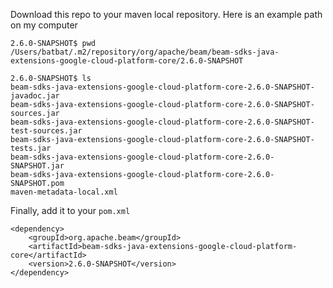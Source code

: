 Download this repo to your maven local repository. Here is an example path on my computer


```
2.6.0-SNAPSHOT$ pwd
/Users/batbat/.m2/repository/org/apache/beam/beam-sdks-java-extensions-google-cloud-platform-core/2.6.0-SNAPSHOT
```

```
2.6.0-SNAPSHOT$ ls
beam-sdks-java-extensions-google-cloud-platform-core-2.6.0-SNAPSHOT-javadoc.jar
beam-sdks-java-extensions-google-cloud-platform-core-2.6.0-SNAPSHOT-sources.jar
beam-sdks-java-extensions-google-cloud-platform-core-2.6.0-SNAPSHOT-test-sources.jar
beam-sdks-java-extensions-google-cloud-platform-core-2.6.0-SNAPSHOT-tests.jar
beam-sdks-java-extensions-google-cloud-platform-core-2.6.0-SNAPSHOT.jar
beam-sdks-java-extensions-google-cloud-platform-core-2.6.0-SNAPSHOT.pom
maven-metadata-local.xml
```

Finally, add it to your `pom.xml`

```
<dependency>
    <groupId>org.apache.beam</groupId>
    <artifactId>beam-sdks-java-extensions-google-cloud-platform-core</artifactId>
    <version>2.6.0-SNAPSHOT</version>
</dependency>
```
